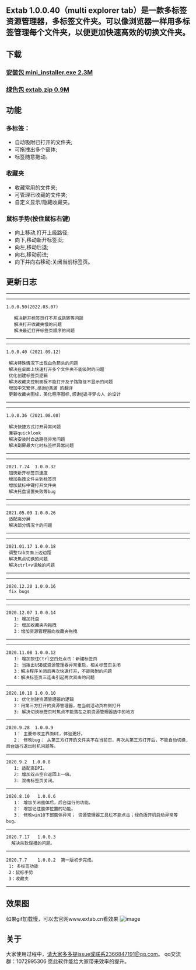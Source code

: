  ## Extab 1.0.0.40（multi explorer tab）是一款多标签资源管理器，多标签文件夹。可以像浏览器一样用多标签管理每个文件夹，以便更加快速高效的切换文件夹。
 
 ## 下载
   ### [安装包 mini_installer.exe 2.3M](http://39.101.205.62/download/mini_installer.exe)    
   ### [绿色包 extab.zip 0.9M](http://39.101.205.62/download/extab.zip)
   
   
 ## 功能 
   ### 多标签：
   * 自动吸附已打开的文件夹;
   * 可拖拽出多个窗体;
   * 标签随意拖动。
   ### 收藏夹
   * 收藏常用的文件夹;
   * 可管理已收藏的文件夹;
   * 自定义显示/隐藏收藏夹。
   ### 鼠标手势(按住鼠标右键)
   * 向上移动,打开上级路径; 
   * 向下,移动新开标签页;
   * 向左,移动后退;
   * 向右,移动前进;
   * 向下并向右移动;关闭当前标签页。
       
 ## 更新日志
   **********************************************************************************
  **********************************************************************************
    1.0.0.50(2022.03.07)

       解决新开标签页打不开或跳转等问题
       解决打开收藏夹慢的问题
       解决最近打开标签页顺序的问题
 **********************************************************************************
 **********************************************************************************
    1.0.0.40 (2021.09.12)

     解决特殊情况下出现白色箭头的问题
     解决在桌面上快速打开多个文件夹不能吸附的问题
     优化创建标签页逻辑
     解决收藏夹控制面板不能打开及子路路径不显示的问题
     增加中文繁体,感谢@滿滿 的翻译
     更新收藏夹图标，美化程序图标,感谢@追寻梦の人 的设计

  **********************************************************************************
  **********************************************************************************

    1.0.0.36 (2021.08.08)

     解决快捷方式打开异常问题
     兼容quicklook
     解决安装时自选路径异常问题
     解决副屏最大化时标签栏异常问题

  **********************************************************************************
  **********************************************************************************
    2021.7.24  1.0.0.32 
     加快新开标签页速度
     增加拖拽文件夹到标签页
     增加鼠标中键打开文件夹
     解决托盘设置失败等bug
  **********************************************************************************
  **********************************************************************************
    2021.05.09 1.0.0.26
     适配高分屏
     解决部分情况卡的问题
   **********************************************************************************
  **********************************************************************************
    2021.01.17 1.0.0.18
     调整Tab页面上边边距
     解决焦点切换的问题
     解决ctrl+v误触的问题
 ***********************************************************************************
 **********************************************************************************
    2020.12.20 1.0.0.16
     fix bugs       
 ***********************************************************************************
 **********************************************************************************
    2020.12.07 1.0.0.14
       1: 增加托盘
       2: 增加收藏夹内拖拽
       3：增加资源管理器向收藏夹拖拽
       
 ***********************************************************************************
 **********************************************************************************
    2020.11.08 1.0.0.12
       1: 增加按住Ctrl空白处点击：新建标签页
       2: 当拨出USB或资源管理器异常重启，相关标签页关闭
       3：解决程序关闭后再次快速打开，不能吸附的问题
       4：解决标签页三连击引起两次双击的问题
 ***********************************************************************************
    2020.10.18 1.0.0.10
       1: 优化创建资源管理器的逻辑　
       2：用第三方打开的资源管理器，在当前活动页右侧打开
       3: 解决切换标签页时焦点不能落在之前资源管理器选中的地方
***********************************************************************************
    2020.9.28  1.0.0.9
       1： 主要修改主界面UI，体验更好。
       2： 修改bug： 从第三方打开的文件夹不在当前页，再次从第三方打开后，不能自动切换, 后台运行退出时机问题等。
***********************************************************************************
    2020.9.2  1.0.0.8
       1: 适配高DPI。
       2: 增加双击空白返回上一级。
       3: 双击标签页关闭。
***********************************************************************************
    2020.8.10   1.0.0.6  
       1： 增加关闭窗体后，后台运行的功能。
       2： 增加记住窗体位置的功能。
       3： 修改win10下部窗体异常； 资源管理器工具栏不能点击；绿色版开机启动异常等bug。
***********************************************************************************
    2020.7.17   1.0.0.3  
      解决杀软误报的问题。
 ***********************************************************************************
    2020.7.7    1.0.0.2  第一版初步完成。
     1: 多标签功能
     2：鼠标手势
     3：收藏夹
***********************************************************************************    
  
       
 ## 效果图
 如果gif加载慢，可以去官网www.extab.cn看效果
 ![image](http://extab-video.oss-cn-beijing.aliyuncs.com/GIF%202020-6-20%209-56-03.gif)
 ## 关于
   大家使用过程中，请大家多多提issue或联系2366847191@qq.com。
   qq交流群：1072995306
   愿此软件能给大家带来效率的提升。
   
